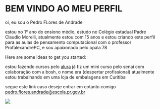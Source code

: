 # BEM VINDO AO MEU PERFIL

oi, eu sou o Pedro FLores de Andrade

estou no 1° ano do ensiono médio, estudo no Colégio estadual Padre Claudio Morelli, atualmente estou com 15 anos e estou criando este perfil para as aulas de pensamento computacional com o professor ProfalexandrePC, e sou apaixonado pelo opala 78

Here are some ideas to get you started:

estou fazendo cursos pelo [alura](https://www.alura.com.br/)
já fiz um mini curso pelo senai com colaboração com a bosh, o nome era (despertar profissional)
atualmente estou trabalhando em uma loja de embalagens em Curitiba

segue este link caso deseje entrar em cotanto comigo
pedro.flores.andrade@escola.pr.gov.br

![](https://media1.tenor.com/m/1x2k7niVF5gAAAAC/opala-ss.gif)

